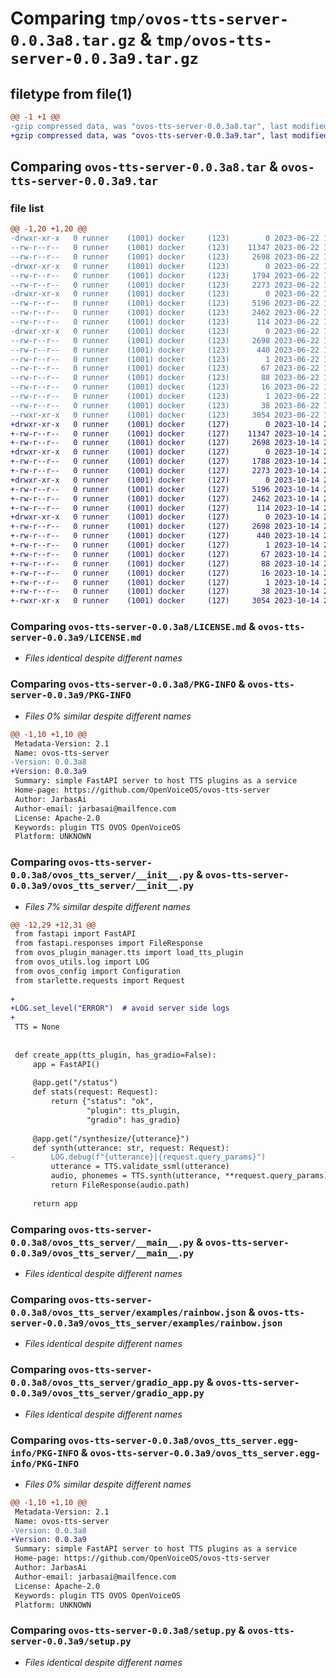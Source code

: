 # Comparing `tmp/ovos-tts-server-0.0.3a8.tar.gz` & `tmp/ovos-tts-server-0.0.3a9.tar.gz`

## filetype from file(1)

```diff
@@ -1 +1 @@
-gzip compressed data, was "ovos-tts-server-0.0.3a8.tar", last modified: Thu Jun 22 16:03:24 2023, max compression
+gzip compressed data, was "ovos-tts-server-0.0.3a9.tar", last modified: Sat Oct 14 21:20:34 2023, max compression
```

## Comparing `ovos-tts-server-0.0.3a8.tar` & `ovos-tts-server-0.0.3a9.tar`

### file list

```diff
@@ -1,20 +1,20 @@
-drwxr-xr-x   0 runner    (1001) docker     (123)        0 2023-06-22 16:03:24.666341 ovos-tts-server-0.0.3a8/
--rw-r--r--   0 runner    (1001) docker     (123)    11347 2023-06-22 16:03:24.000000 ovos-tts-server-0.0.3a8/LICENSE.md
--rw-r--r--   0 runner    (1001) docker     (123)     2698 2023-06-22 16:03:24.662341 ovos-tts-server-0.0.3a8/PKG-INFO
-drwxr-xr-x   0 runner    (1001) docker     (123)        0 2023-06-22 16:03:24.662341 ovos-tts-server-0.0.3a8/ovos_tts_server/
--rw-r--r--   0 runner    (1001) docker     (123)     1794 2023-06-22 16:03:24.000000 ovos-tts-server-0.0.3a8/ovos_tts_server/__init__.py
--rw-r--r--   0 runner    (1001) docker     (123)     2273 2023-06-22 16:03:24.000000 ovos-tts-server-0.0.3a8/ovos_tts_server/__main__.py
-drwxr-xr-x   0 runner    (1001) docker     (123)        0 2023-06-22 16:03:24.662341 ovos-tts-server-0.0.3a8/ovos_tts_server/examples/
--rw-r--r--   0 runner    (1001) docker     (123)     5196 2023-06-22 16:03:24.000000 ovos-tts-server-0.0.3a8/ovos_tts_server/examples/rainbow.json
--rw-r--r--   0 runner    (1001) docker     (123)     2462 2023-06-22 16:03:24.000000 ovos-tts-server-0.0.3a8/ovos_tts_server/gradio_app.py
--rw-r--r--   0 runner    (1001) docker     (123)      114 2023-06-22 16:03:24.000000 ovos-tts-server-0.0.3a8/ovos_tts_server/version.py
-drwxr-xr-x   0 runner    (1001) docker     (123)        0 2023-06-22 16:03:24.662341 ovos-tts-server-0.0.3a8/ovos_tts_server.egg-info/
--rw-r--r--   0 runner    (1001) docker     (123)     2698 2023-06-22 16:03:24.000000 ovos-tts-server-0.0.3a8/ovos_tts_server.egg-info/PKG-INFO
--rw-r--r--   0 runner    (1001) docker     (123)      440 2023-06-22 16:03:24.000000 ovos-tts-server-0.0.3a8/ovos_tts_server.egg-info/SOURCES.txt
--rw-r--r--   0 runner    (1001) docker     (123)        1 2023-06-22 16:03:24.000000 ovos-tts-server-0.0.3a8/ovos_tts_server.egg-info/dependency_links.txt
--rw-r--r--   0 runner    (1001) docker     (123)       67 2023-06-22 16:03:24.000000 ovos-tts-server-0.0.3a8/ovos_tts_server.egg-info/entry_points.txt
--rw-r--r--   0 runner    (1001) docker     (123)       88 2023-06-22 16:03:24.000000 ovos-tts-server-0.0.3a8/ovos_tts_server.egg-info/requires.txt
--rw-r--r--   0 runner    (1001) docker     (123)       16 2023-06-22 16:03:24.000000 ovos-tts-server-0.0.3a8/ovos_tts_server.egg-info/top_level.txt
--rw-r--r--   0 runner    (1001) docker     (123)        1 2023-06-22 16:03:24.000000 ovos-tts-server-0.0.3a8/ovos_tts_server.egg-info/zip-safe
--rw-r--r--   0 runner    (1001) docker     (123)       38 2023-06-22 16:03:24.666341 ovos-tts-server-0.0.3a8/setup.cfg
--rwxr-xr-x   0 runner    (1001) docker     (123)     3054 2023-06-22 16:03:24.000000 ovos-tts-server-0.0.3a8/setup.py
+drwxr-xr-x   0 runner    (1001) docker     (127)        0 2023-10-14 21:20:34.841049 ovos-tts-server-0.0.3a9/
+-rw-r--r--   0 runner    (1001) docker     (127)    11347 2023-10-14 21:20:33.000000 ovos-tts-server-0.0.3a9/LICENSE.md
+-rw-r--r--   0 runner    (1001) docker     (127)     2698 2023-10-14 21:20:34.841049 ovos-tts-server-0.0.3a9/PKG-INFO
+drwxr-xr-x   0 runner    (1001) docker     (127)        0 2023-10-14 21:20:34.837049 ovos-tts-server-0.0.3a9/ovos_tts_server/
+-rw-r--r--   0 runner    (1001) docker     (127)     1788 2023-10-14 21:20:33.000000 ovos-tts-server-0.0.3a9/ovos_tts_server/__init__.py
+-rw-r--r--   0 runner    (1001) docker     (127)     2273 2023-10-14 21:20:33.000000 ovos-tts-server-0.0.3a9/ovos_tts_server/__main__.py
+drwxr-xr-x   0 runner    (1001) docker     (127)        0 2023-10-14 21:20:34.841049 ovos-tts-server-0.0.3a9/ovos_tts_server/examples/
+-rw-r--r--   0 runner    (1001) docker     (127)     5196 2023-10-14 21:20:33.000000 ovos-tts-server-0.0.3a9/ovos_tts_server/examples/rainbow.json
+-rw-r--r--   0 runner    (1001) docker     (127)     2462 2023-10-14 21:20:33.000000 ovos-tts-server-0.0.3a9/ovos_tts_server/gradio_app.py
+-rw-r--r--   0 runner    (1001) docker     (127)      114 2023-10-14 21:20:33.000000 ovos-tts-server-0.0.3a9/ovos_tts_server/version.py
+drwxr-xr-x   0 runner    (1001) docker     (127)        0 2023-10-14 21:20:34.841049 ovos-tts-server-0.0.3a9/ovos_tts_server.egg-info/
+-rw-r--r--   0 runner    (1001) docker     (127)     2698 2023-10-14 21:20:34.000000 ovos-tts-server-0.0.3a9/ovos_tts_server.egg-info/PKG-INFO
+-rw-r--r--   0 runner    (1001) docker     (127)      440 2023-10-14 21:20:34.000000 ovos-tts-server-0.0.3a9/ovos_tts_server.egg-info/SOURCES.txt
+-rw-r--r--   0 runner    (1001) docker     (127)        1 2023-10-14 21:20:34.000000 ovos-tts-server-0.0.3a9/ovos_tts_server.egg-info/dependency_links.txt
+-rw-r--r--   0 runner    (1001) docker     (127)       67 2023-10-14 21:20:34.000000 ovos-tts-server-0.0.3a9/ovos_tts_server.egg-info/entry_points.txt
+-rw-r--r--   0 runner    (1001) docker     (127)       88 2023-10-14 21:20:34.000000 ovos-tts-server-0.0.3a9/ovos_tts_server.egg-info/requires.txt
+-rw-r--r--   0 runner    (1001) docker     (127)       16 2023-10-14 21:20:34.000000 ovos-tts-server-0.0.3a9/ovos_tts_server.egg-info/top_level.txt
+-rw-r--r--   0 runner    (1001) docker     (127)        1 2023-10-14 21:20:34.000000 ovos-tts-server-0.0.3a9/ovos_tts_server.egg-info/zip-safe
+-rw-r--r--   0 runner    (1001) docker     (127)       38 2023-10-14 21:20:34.841049 ovos-tts-server-0.0.3a9/setup.cfg
+-rwxr-xr-x   0 runner    (1001) docker     (127)     3054 2023-10-14 21:20:33.000000 ovos-tts-server-0.0.3a9/setup.py
```

### Comparing `ovos-tts-server-0.0.3a8/LICENSE.md` & `ovos-tts-server-0.0.3a9/LICENSE.md`

 * *Files identical despite different names*

### Comparing `ovos-tts-server-0.0.3a8/PKG-INFO` & `ovos-tts-server-0.0.3a9/PKG-INFO`

 * *Files 0% similar despite different names*

```diff
@@ -1,10 +1,10 @@
 Metadata-Version: 2.1
 Name: ovos-tts-server
-Version: 0.0.3a8
+Version: 0.0.3a9
 Summary: simple FastAPI server to host TTS plugins as a service
 Home-page: https://github.com/OpenVoiceOS/ovos-tts-server
 Author: JarbasAi
 Author-email: jarbasai@mailfence.com
 License: Apache-2.0
 Keywords: plugin TTS OVOS OpenVoiceOS
 Platform: UNKNOWN
```

### Comparing `ovos-tts-server-0.0.3a8/ovos_tts_server/__init__.py` & `ovos-tts-server-0.0.3a9/ovos_tts_server/__init__.py`

 * *Files 7% similar despite different names*

```diff
@@ -12,29 +12,31 @@
 from fastapi import FastAPI
 from fastapi.responses import FileResponse
 from ovos_plugin_manager.tts import load_tts_plugin
 from ovos_utils.log import LOG
 from ovos_config import Configuration
 from starlette.requests import Request
 
+
+LOG.set_level("ERROR")  # avoid server side logs
+
 TTS = None
 
 
 def create_app(tts_plugin, has_gradio=False):
     app = FastAPI()
 
     @app.get("/status")
     def stats(request: Request):
         return {"status": "ok",
                 "plugin": tts_plugin,
                 "gradio": has_gradio}
 
     @app.get("/synthesize/{utterance}")
     def synth(utterance: str, request: Request):
-        LOG.debug(f"{utterance}|{request.query_params}")
         utterance = TTS.validate_ssml(utterance)
         audio, phonemes = TTS.synth(utterance, **request.query_params)
         return FileResponse(audio.path)
 
     return app
```

### Comparing `ovos-tts-server-0.0.3a8/ovos_tts_server/__main__.py` & `ovos-tts-server-0.0.3a9/ovos_tts_server/__main__.py`

 * *Files identical despite different names*

### Comparing `ovos-tts-server-0.0.3a8/ovos_tts_server/examples/rainbow.json` & `ovos-tts-server-0.0.3a9/ovos_tts_server/examples/rainbow.json`

 * *Files identical despite different names*

### Comparing `ovos-tts-server-0.0.3a8/ovos_tts_server/gradio_app.py` & `ovos-tts-server-0.0.3a9/ovos_tts_server/gradio_app.py`

 * *Files identical despite different names*

### Comparing `ovos-tts-server-0.0.3a8/ovos_tts_server.egg-info/PKG-INFO` & `ovos-tts-server-0.0.3a9/ovos_tts_server.egg-info/PKG-INFO`

 * *Files 0% similar despite different names*

```diff
@@ -1,10 +1,10 @@
 Metadata-Version: 2.1
 Name: ovos-tts-server
-Version: 0.0.3a8
+Version: 0.0.3a9
 Summary: simple FastAPI server to host TTS plugins as a service
 Home-page: https://github.com/OpenVoiceOS/ovos-tts-server
 Author: JarbasAi
 Author-email: jarbasai@mailfence.com
 License: Apache-2.0
 Keywords: plugin TTS OVOS OpenVoiceOS
 Platform: UNKNOWN
```

### Comparing `ovos-tts-server-0.0.3a8/setup.py` & `ovos-tts-server-0.0.3a9/setup.py`

 * *Files identical despite different names*

